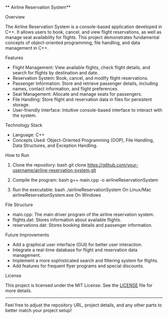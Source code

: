 ** Airline Reservation System**

 Overview

The Airline Reservation System is a console-based application developed in C++. It allows users to book, cancel, and view flight reservations, as well as manage seat availability for flights. This project demonstrates fundamental concepts of object-oriented programming, file handling, and data management in C++.

 Features

- Flight Management: View available flights, check flight details, and search for flights by destination and date.
- Reservation System: Book, cancel, and modify flight reservations.
- Passenger Information: Store and retrieve passenger details, including names, contact information, and flight preferences.
- Seat Management: Allocate and manage seats for passengers.
- File Handling: Store flight and reservation data in files for persistent storage.
- User-friendly Interface: Intuitive console-based interface to interact with the system.

 Technology Stack

- Language: C++
- Concepts Used: Object-Oriented Programming (OOP), File Handling, Data Structures, and Exception Handling.

 How to Run

1. Clone the repository:
   bash
   git clone https://github.com/your-username/airline-reservation-system.git
   

2. Compile the program:
   bash
   g++ main.cpp -o airlineReservationSystem
   

3. Run the executable:
   bash
   ./airlineReservationSystem    On Linux/Mac
   airlineReservationSystem.exe   On Windows
   

 File Structure

- main.cpp: The main driver program of the airline reservation system.
- flights.dat: Stores information about available flights.
- reservations.dat: Stores booking details and passenger information.

 Future Improvements

- Add a graphical user interface (GUI) for better user interaction.
- Integrate a real-time database for flight and reservation data management.
- Implement a more sophisticated search and filtering system for flights.
- Add features for frequent flyer programs and special discounts.

 License

This project is licensed under the MIT License. See the [LICENSE](LICENSE) file for more details.

---

Feel free to adjust the repository URL, project details, and any other parts to better match your project setup!

